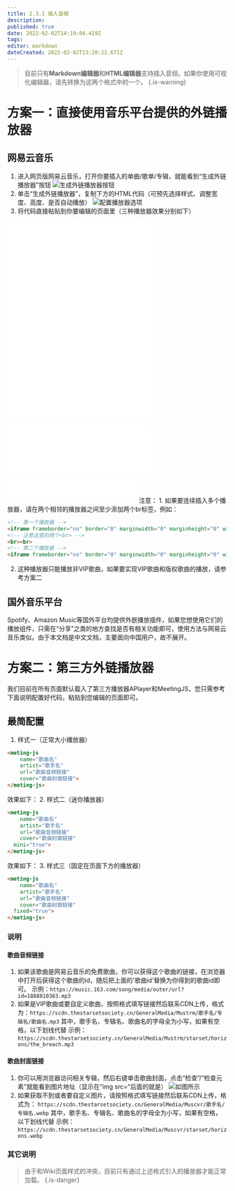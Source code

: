 ```yaml
---
title: 2.3.1 插入音频
description: 
published: true
date: 2022-02-02T14:19:04.419Z
tags: 
editor: markdown
dateCreated: 2022-02-02T13:28:22.671Z
---
```


> 目前只有**Markdown编辑器**和**HTML编辑器**支持插入音频。如果你使用可视化编辑器，请先转换为这两个格式中的一个。
{.is-warning}

# 方案一：直接使用音乐平台提供的外链播放器
## 网易云音乐
1. 进入网页版网易云音乐，打开你要插入的单曲/歌单/专辑，就能看到“生成外链播放器”按钮
![生成外链播放器按钮](https://imgs.thestarsetsociety.cn/2022/02/02/40c60159b4925.png)
2. 单击“生成外链播放器”，复制下方的HTML代码（可预先选择样式、调整宽度、高度、是否自动播放）
![配置播放器选项](https://imgs.thestarsetsociety.cn/2022/02/02/d8e4f11c8f3f8.png)
3. 将代码直接粘贴到你要编辑的页面里（三种播放器效果分别如下）
<iframe frameborder="no" border="0" marginwidth="0" marginheight="0" width=330 height=450 src="//music.163.com/outchain/player?type=1&id=135098711&auto=0&height=430"></iframe><br/><br/>
<iframe frameborder="no" border="0" marginwidth="0" marginheight="0" width=330 height=110 src="//music.163.com/outchain/player?type=1&id=35059209&auto=1&height=90"></iframe><br/><br/>
<iframe frameborder="no" border="0" marginwidth="0" marginheight="0" width=298 height=52 src="//music.163.com/outchain/player?type=1&id=81605896&auto=0&height=32"></iframe>
注意：
1. 如果要连续插入多个播放器，请在两个相邻的播放器之间至少添加两个br标签，例如：

```html
<!-- 第一个播放器 -->
<iframe frameborder="no" border="0" marginwidth="0" marginheight="0" width=330 height=450 src="//music.163.com/outchain/player?type=1&id=135098711&auto=0&height=430"></iframe>
<!-- 注意这里的两个<br> -->
<br><br>
<!-- 第二个播放器 -->
<iframe frameborder="no" border="0" marginwidth="0" marginheight="0" width=330 height=110 src="//music.163.com/outchain/player?type=1&id=35059209&auto=1&height=90"></iframe>
```

2. 这种播放器只能播放非VIP歌曲，如果要实现VIP歌曲和版权歌曲的播放，请参考方案二

## 国外音乐平台
Spotify、Amazon Music等国外平台均提供外嵌播放插件，如果您想使用它们的播放组件，只需在“分享”之类的地方查找是否有相关功能即可，使用方法与网易云音乐类似。由于本文档是中文文档，主要面向中国用户，故不展开。

# 方案二：第三方外链播放器
我们目前在所有页面默认载入了第三方播放器APlayer和MeetingJS，您只需参考下面说明配置好代码，粘贴到您编辑的页面即可。
## 最简配置
1. 样式一（正常大小播放器）
```html
<meting-js
	name="歌曲名"
	artist="歌手名"
	url="歌曲音频链接"
	cover="歌曲封面链接">
</meting-js>
```
效果如下：
<meting-js
  name="THE BREACH"
  artist="STARSET"
  url="https://music.163.com/song/media/outer/url?id=1888810383.mp3"
  cover="https://scdn.thestarsetsociety.cn/GeneralMedia/Muscvr/starset/horizons.webp">
</meting-js>
2. 样式二（迷你播放器）
```html
<meting-js
	name="歌曲名"
	artist="歌手名"
	url="歌曲音频链接"
	cover="歌曲封面链接"
  mini="true">
</meting-js>
```
效果如下：
<meting-js
  name="THE BREACH"
  artist="STARSET"
  url="https://music.163.com/song/media/outer/url?id=1888810383.mp3"
  cover="https://scdn.thestarsetsociety.cn/GeneralMedia/Muscvr/starset/horizons.webp"
  mini="true">
</meting-js>
3. 样式三（固定在页面下方的播放器）
```html
<meting-js
	name="歌曲名"
	artist="歌手名"
	url="歌曲音频链接"
	cover="歌曲封面链接"
  fixed="true">
</meting-js>
```
<meting-js
  name="THE BREACH"
  artist="STARSET"
  url="https://music.163.com/song/media/outer/url?id=1888810383.mp3"
  cover="https://scdn.thestarsetsociety.cn/GeneralMedia/Muscvr/starset/horizons.webp"
  fixed="true">
</meting-js>
### 说明
#### 歌曲音频链接
1. 如果该歌曲是网易云音乐的免费歌曲，你可以获得这个歌曲的链接，在浏览器中打开后获得这个歌曲的id，随后把上面的'歌曲id'替换为你得到的歌曲id即可。
示例：`https://music.163.com/song/media/outer/url?id=1888810383.mp3`
2. 如果是VIP歌曲或要自定义歌曲，按照格式填写链接然后联系CDN上传，格式为：`https://scdn.thestarsetsociety.cn/GeneralMedia/Mustrm/歌手名/专辑名/歌曲名.mp3`
其中，歌手名、专辑名、歌曲名的字母全为小写，如果有空格，以下划线代替
示例：`https://scdn.thestarsetsociety.cn/GeneralMedia/Mustrm/starset/horizons/the_breach.mp3`
#### 歌曲封面链接
1. 你可以用浏览器访问相关专辑，然后右键单击歌曲封面，点击“检查”/“检查元素”就能看到图片地址（显示在“img src=”后面的就是）
![如图所示](https://imgs.thestarsetsociety.cn/2022/02/02/22d13a19e20e6.png)
2. 如果获取不到或者要自定义图片，请按照格式填写链接然后联系CDN上传，格式为：
`https://scdn.thestarsetsociety.cn/GeneralMedia/Muscvr/歌手名/专辑名.webp`
其中，歌手名、专辑名、歌曲名的字母全为小写，如果有空格，以下划线代替
示例：`https://scdn.thestarsetsociety.cn/GeneralMedia/Muscvr/starset/horizons.webp`
### 其它说明
> 由于和Wiki页面样式的冲突，目前只有通过上述格式引入的播放器才能正常加载。
{.is-danger}

